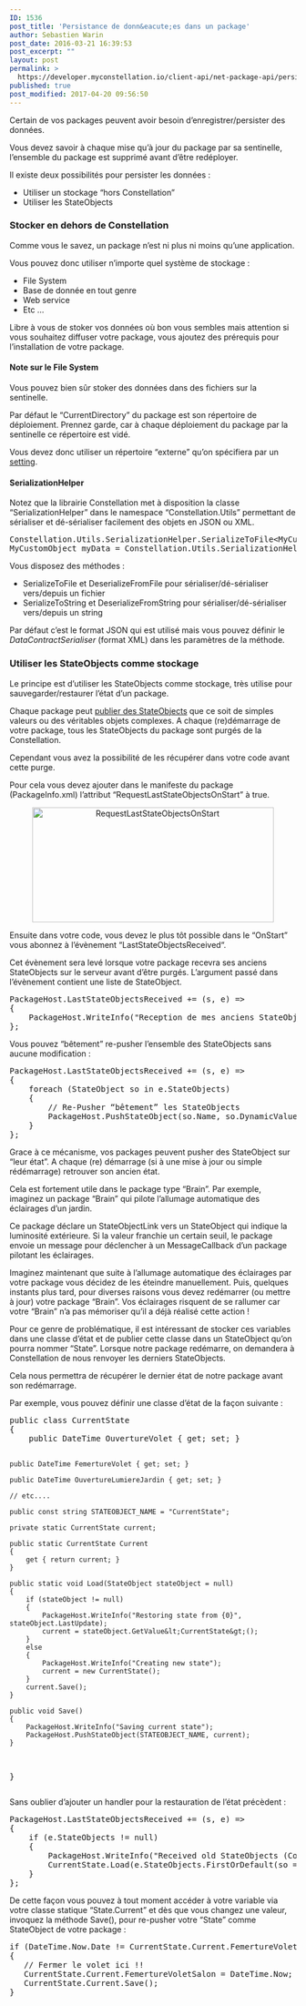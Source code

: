 ```yaml
---
ID: 1536
post_title: 'Persistance de donn&eacute;es dans un package'
author: Sebastien Warin
post_date: 2016-03-21 16:39:53
post_excerpt: ""
layout: post
permalink: >
  https://developer.myconstellation.io/client-api/net-package-api/persistance-de-donnes-dans-un-package/
published: true
post_modified: 2017-04-20 09:56:50
---
```

<p>Certain de vos packages peuvent avoir besoin d’enregistrer/persister des données.</p> <p>Vous devez savoir à chaque mise qu’à jour du package par sa sentinelle, l’ensemble du package est supprimé avant d’être redéployer.</p> <p>Il existe deux possibilités pour persister les données :</p> <ul> <li>Utiliser un stockage “hors Constellation”  <li>Utiliser les StateObjects</li></ul> <h3>Stocker en dehors de Constellation</h3> <p>Comme vous le savez, un package n’est ni plus ni moins qu’une application.</p> <p>Vous pouvez donc utiliser n’importe quel système de stockage :</p> <ul> <li>File System  <li>Base de donnée en tout genre  <li>Web service  <li>Etc …</li></ul> <p>Libre à vous de stoker vos données où bon vous sembles mais attention si vous souhaitez diffuser votre package, vous ajoutez des prérequis pour l’installation de votre package.</p> <h4>Note sur le File System</h4> <p>Vous pouvez bien sûr stoker des données dans des fichiers sur la sentinelle.</p> <p>Par défaut le “CurrentDirectory” du package est son répertoire de déploiement. Prennez garde, car à chaque déploiement du package par la sentinelle ce répertoire est vidé.</p> <p>Vous devez donc utiliser un répertoire “externe” qu’on spécifiera par un <a href="/client-api/net-package-api/settings/">setting</a>.</p> <h4>SerializationHelper</h4> <p>Notez que la librairie Constellation met à disposition la classe “SerializationHelper” dans le namespace “Constellation.Utils” permettant de sérialiser et dé-sérialiser facilement des objets en JSON ou XML.</p><pre class="lang:C# decode:true">Constellation.Utils.SerializationHelper.SerializeToFile&lt;MyCustomObject&gt;(new MyCustomObject() { Number = 42, String = "Demo" }, PackageHost.GetSettingValue("MyData.json"));
MyCustomObject myData = Constellation.Utils.SerializationHelper.DeserializeFromFile&lt;MyCustomObject&gt;(PackageHost.GetSettingValue("MyData.json"));</pre>
<p>Vous disposez des méthodes :</p>
<ul>
<li>SerializeToFile et DeserializeFromFile pour sérialiser/dé-sérialiser vers/depuis un fichier 
<li>SerializeToString et DeserializeFromString pour sérialiser/dé-sérialiser vers/depuis un string</li></ul>
<p>Par défaut c’est le format JSON qui est utilisé mais vous pouvez définir le <em>DataContractSerialiser</em> (format XML) dans les paramètres de la méthode.</p>
<h3>Utiliser les StateObjects comme stockage</h3>
<p>Le principe est d’utiliser les StateObjects comme stockage, très utilise pour sauvegarder/restaurer l’état d’un package.</p>
<p>Chaque package peut <a href="/client-api/net-package-api/stateobjects/">publier des StateObjects</a> que ce soit de simples valeurs ou des véritables objets complexes. A chaque (re)démarrage de votre package, tous les StateObjects du package sont purgés de la Constellation.</p>
<p>Cependant vous avez la possibilité de les récupérer dans votre code avant cette purge.</p>
<p>Pour cela vous devez ajouter dans le manifeste du package (PackageInfo.xml) l’attribut “RequestLastStateObjectsOnStart” à true.</p>
<p align="center"><a href="https://developer.myconstellation.io/wp-content/uploads/2016/03/image-150.png"><img title="RequestLastStateObjectsOnStart" style="border-left-width: 0px; border-right-width: 0px; background-image: none; border-bottom-width: 0px; padding-top: 0px; padding-left: 0px; display: inline; padding-right: 0px; border-top-width: 0px" border="0" alt="RequestLastStateObjectsOnStart" src="https://developer.myconstellation.io/wp-content/uploads/2016/03/image_thumb-127.png" width="424" height="202"></a></p>
<p align="left">Ensuite dans votre code, vous devez le plus tôt possible dans le “OnStart” vous abonnez à l’évènement “LastStateObjectsReceived“.</p>
<p align="left">Cet évènement sera levé lorsque votre package recevra ses anciens StateObjects sur le serveur avant d’être purgés. L’argument passé dans l’évènement contient une liste de StateObject.</p><pre class="lang:C# decode:true">PackageHost.LastStateObjectsReceived += (s, e) =&gt;
{
    PackageHost.WriteInfo("Reception de mes anciens StateObjects au nombre de {0}", e.StateObjects.Count);
};</pre>
Vous pouvez “bêtement” re-pusher l’ensemble des StateObjects sans aucune modification :
<pre class="lang:C# decode:true">PackageHost.LastStateObjectsReceived += (s, e) =&gt;
{
    foreach (StateObject so in e.StateObjects)
    {
        // Re-Pusher “bêtement” les StateObjects
        PackageHost.PushStateObject(so.Name, so.DynamicValue, so.Type, so.Metadatas, so.Lifetime);
    }
};</pre>
<p>Grace à ce mécanisme, vos packages peuvent pusher des StateObject sur “leur état”. A chaque (re) démarrage (si à une mise à jour ou simple rédémarrage) retrouver son ancien état.</p>
<p>Cela est fortement utile dans le package type “Brain”. Par exemple, imaginez un package “Brain” qui pilote l’allumage automatique des éclairages d’un jardin.</p>
<p>Ce package déclare un StateObjectLink vers un StateObject qui indique la luminosité extérieure. Si la valeur franchie un certain seuil, le package envoie un message pour déclencher à un MessageCallback d’un package pilotant les éclairages.</p>
<p>Imaginez maintenant que suite à l’allumage automatique des éclairages par votre package vous décidez de les éteindre manuellement. Puis, quelques instants plus tard, pour diverses raisons vous devez redémarrer (ou mettre à jour) votre package “Brain”. Vos éclairages risquent de se rallumer car votre “Brain” n’a pas mémoriser qu’il a déjà réalisé cette action !</p>
<p>Pour ce genre de problématique, il est intéressant de stocker ces variables dans une classe d’état et de publier cette classe dans un StateObject qu’on pourra nommer “State”. Lorsque notre package redémarre, on demandera à Constellation de nous renvoyer les derniers StateObjects.</p>
<p>Cela nous permettra de récupérer le dernier état de notre package avant son redémarrage.</p>
<p>Par exemple, vous pouvez définir une classe d’état de la façon suivante :</p><pre class="lang:C# decode:true">public class CurrentState
{
    public DateTime OuvertureVolet { get; set; }

    public DateTime FemertureVolet { get; set; }

    public DateTime OuvertureLumiereJardin { get; set; } 

    // etc....

    public const string STATEOBJECT_NAME = "CurrentState";

    private static CurrentState current;

    public static CurrentState Current
    {
        get { return current; }
    }

    public static void Load(StateObject stateObject = null)
    {
        if (stateObject != null)
        {
            PackageHost.WriteInfo("Restoring state from {0}", stateObject.LastUpdate);
            current = stateObject.GetValue&lt;CurrentState&gt;();
        }
        else
        {
            PackageHost.WriteInfo("Creating new state");
            current = new CurrentState();
        }
        current.Save();
    }

    public void Save()
    {
        PackageHost.WriteInfo("Saving current state");
        PackageHost.PushStateObject(STATEOBJECT_NAME, current);
    }
}</pre>
<p>Sans oublier d’ajouter un handler pour la restauration de l’état précèdent :</p><pre class="lang:C# decode:true">PackageHost.LastStateObjectsReceived += (s, e) =&gt;
{
    if (e.StateObjects != null)
    {
        PackageHost.WriteInfo("Received old StateObjects (Count:{0})", e.StateObjects.Count);
        CurrentState.Load(e.StateObjects.FirstOrDefault(so =&gt; so.Name == CurrentState.STATEOBJECT_NAME));
    }
};
</pre>
<p>De cette façon vous pouvez à tout moment accéder à votre variable via votre classe statique “State.Current” et dès que vous changez une valeur, invoquez la méthode Save(), pour re-pusher votre “State” comme StateObject de votre package :</p><pre class="lang:C# decode:true">if (DateTime.Now.Date != CurrentState.Current.FemertureVoletSalon.Date &amp;&amp; ** Luminosite &lt; seuil ****)
{
   // Fermer le volet ici !!
   CurrentState.Current.FemertureVoletSalon = DateTime.Now;
   CurrentState.Current.Save();
}
</pre>